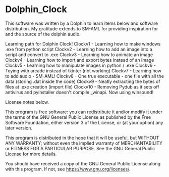 # Dolphin_Clock
This software was written by a Dolphin to learn items below and software distribution.
My gratitude extends to SM-AML for providing inspiration for and the source of the dolphin audio.

Learning path for Dolphin Clock!
Clockv1 - Learning how to make windows .exe from python script
Clockv2 - Learning how to add an image into a script and convert to .exe
Clockv3 - Learning how to animate an image
Clockv4 - Learning how to import and export bytes instead of an image
Clockv5 - Learning how to manipulate images in python / .exe
Clockv6 - Toying with arcade instead of tkinter (not working)
Clockv7 - Learning how to add audio - SM-AML!
Clockv8 - One true executable - one file with all the data (storing .dat inside the code)
Clockv9 - Neatly extracting the bytes of files at .exe creation (import file)
Clockv10 - Removing Pydub as it sets off antivirus and pyinstaller doesn't compile _winapi. Now using winsound!

License notes below.

This program is free software: you can redistribute it and/or modify it under the terms of the GNU General Public License as published by the Free Software Foundation, either version 3 of the License, or (at your option) any later version.

This program is distributed in the hope that it will be useful, but WITHOUT ANY WARRANTY; without even the implied warranty of MERCHANTABILITY or FITNESS FOR A PARTICULAR PURPOSE. See the GNU General Public License for more details.

You should have received a copy of the GNU General Public License along with this program. If not, see <https://www.gnu.org/licenses/>.
